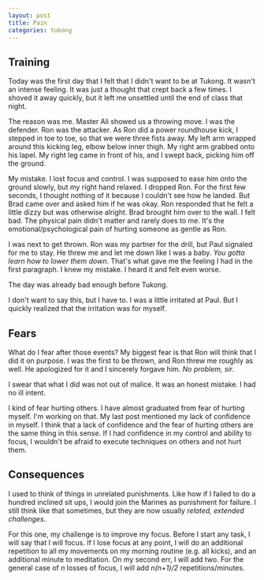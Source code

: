 ```yaml
---
layout: post
title: Pain
categories: tukong
---
```


## Training

Today was the first day that I felt that I didn't want to be at Tukong. It
wasn't an intense feeling. It was just a thought that crept back a few times. I
shoved it away quickly, but it left me unsettled until the end of class that
night.

The reason was me. Master Ali showed us a throwing move. I was the defender. Ron
was the attacker. As Ron did a power roundhouse kick, I stepped in toe to toe,
so that we were three fists away. My left arm wrapped around this kicking leg,
elbow below inner thigh. My right arm grabbed onto his lapel. My right leg came
in front of his, and I swept back, picking him off the ground.

My mistake. I lost focus and control. I was supposed to ease him onto the ground
slowly, but my right hand relaxed. I dropped Ron. For the first few seconds, I
thought nothing of it because I couldn't see how he landed. But Brad came over
and asked him if he was okay. Ron responded that he felt a little dizzy but was
otherwise alright. Brad brought him over to the wall. I felt bad. The physical
pain didn't matter and rarely does to me. It's the emotional/psychological pain
of hurting someone as gentle as Ron.

I was next to get thrown. Ron was my partner for the drill, but Paul signaled
for me to stay. He threw me and let me down like I was a baby. _You gotta learn
how to lower them down_. That's what gave me the feeling I had in the first
paragraph. I knew my mistake. I heard it and felt even worse.

The day was already bad enough before Tukong.

I don't want to say this, but I have to. I was a little irritated at Paul. But I
quickly realized that the irritation was for myself.

## Fears

What do I fear after those events? My biggest fear is that Ron will think that I
did it on purpose. I was the first to be thrown, and Ron threw me roughly as
well. He apologized for it and I sincerely forgave him. _No problem, sir_.

I swear that what I did was not out of malice. It was an honest mistake. I had
no ill intent.

I kind of fear hurting others. I have almost graduated from fear of hurting
myself. I'm working on that. My last post mentioned my lack of confidence in
myself. I think that a lack of confidence and the fear of hurting others are the
same thing in this sense. If I had confidence in my control and ability to
focus, I wouldn't be afraid to execute techniques on others and not hurt them.

## Consequences

I used to think of things in unrelated punishments. Like how if I failed to do a
hundred inclined sit ups, I would join the Marines as punishment for failure. I
still think like that sometimes, but they are now usually _related, extended
challenges_.

For this one, my challenge is to improve my focus. Before I start any task, I
will say that I will focus. If I lose focus at any point, I will do an
additional repetition to all my movements on my morning routine (e.g. all
kicks), and an additional minute to meditation. On my second err, I will add
two. For the general case of _n_ losses of focus, I will add _n(n+1)/2_
repetitions/minutes.
